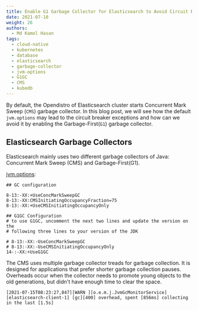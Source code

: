 ```yaml
---
title: Enable G1 Garbage Collector for Elasticsearch to Avoid Circuit Breaker Exceptions
date: 2021-07-10
weight: 26
authors:
  - Md Kamol Hasan
tags:
  - cloud-native
  - kubernetes
  - database
  - elasticsearch
  - garbage-collector
  - jvm-options
  - G1GC
  - CMS
  - kubedb
---
```



By default, the Opendistro of Elasticsearch cluster starts Concurrent Mark Sweep (`CMS`) garbage collector. In this blog post, we will see how the default `jvm.options` may lead to the circuit breaker exceptions and how can we avoid it by enabling the Garbage-First(`G1`) garbage collector.

## Elasticsearch Garbage Collectors

Elasticsearch mainly uses two different garbage collectors of Java: Concurrent Mark Sweep (CMS) and Garbage-First(G1).

[jvm.options](https://github.com/elastic/elasticsearch/blob/v7.13.3/distribution/src/config/jvm.options):

```options
## GC configuration

8-13:-XX:+UseConcMarkSweepGC
8-13:-XX:CMSInitiatingOccupancyFraction=75
8-13:-XX:+UseCMSInitiatingOccupancyOnly

## G1GC Configuration
# to use G1GC, uncomment the next two lines and update the version on the
# following three lines to your version of the JDK

# 8-13:-XX:-UseConcMarkSweepGC
# 8-13:-XX:-UseCMSInitiatingOccupancyOnly
14-:-XX:+UseG1GC
```

The CMS uses multiple garbage collector treads for garbage collection. It is designed for applications that prefer shorter garbage collection pauses. Overheads occur when the collector needs to promote young objects to the old generations, but didn't have enough time to clear the space.

```log
[2021-07-15T08:23:27,847][WARN ][o.e.m.j.JvmGcMonitorService] [elasticsearch-client-1] [gc][400] overhead, spent [856ms] collecting in the last [1.5s] 
```